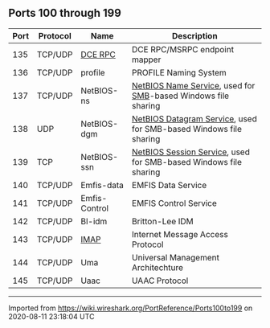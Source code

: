 ## Ports 100 through 199

| Port | Protocol | Name                | Description                                                                            |
| ---- | -------- | ------------------- | -------------------------------------------------------------------------------------- |
| 135  | TCP/UDP  | [DCE RPC](/DCE/RPC) | DCE RPC/MSRPC endpoint mapper                                                          |
| 136  | TCP/UDP  | profile             | PROFILE Naming System                                                                  |
| 137  | TCP/UDP  | NetBIOS-ns          | [NetBIOS Name Service](/NetBIOS/NBNS), used for [SMB](/SMB)-based Windows file sharing |
| 138  | UDP      | NetBIOS-dgm         | [NetBIOS Datagram Service](/NetBIOS/NBDS), used for SMB-based Windows file sharing     |
| 139  | TCP      | NetBIOS-ssn         | [NetBIOS Session Service](/NetBIOS/NBSS), used for SMB-based Windows file sharing      |
| 140  | TCP/UDP  | Emfis-data          | EMFIS Data Service                                                                     |
| 141  | TCP/UDP  | Emfis-Control       | EMFIS Control Service                                                                  |
| 142  | TCP/UDP  | Bl-idm              | Britton-Lee IDM                                                                        |
| 143  | TCP/UDP  | [IMAP](/IMAP)       | Internet Message Access Protocol                                                       |
| 144  | TCP/UDP  | Uma                 | Universal Management Architechture                                                     |
| 145  | TCP/UDP  | Uaac                | UAAC Protocol                                                                          |

---

Imported from https://wiki.wireshark.org/PortReference/Ports100to199 on 2020-08-11 23:18:04 UTC
